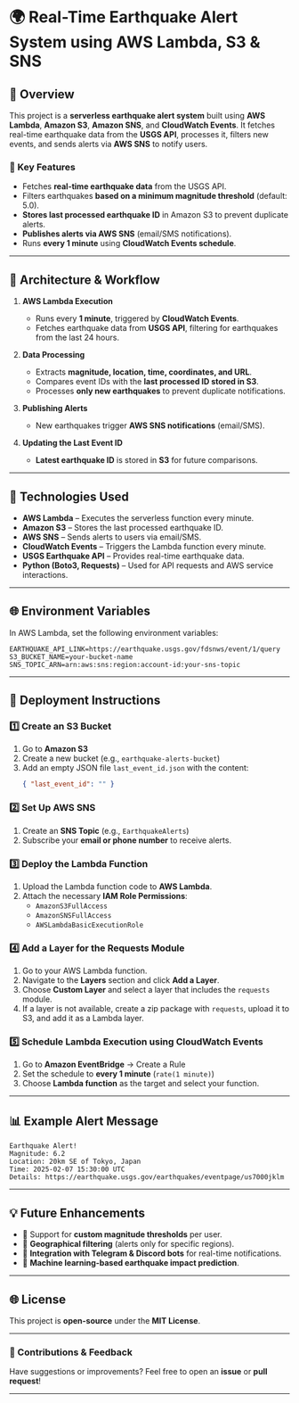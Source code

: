 # 🌍 Real-Time Earthquake Alert System using AWS Lambda, S3 & SNS

## 📌 Overview
This project is a **serverless earthquake alert system** built using **AWS Lambda**, **Amazon S3**, **Amazon SNS**, and **CloudWatch Events**. It fetches real-time earthquake data from the **USGS API**, processes it, filters new events, and sends alerts via **AWS SNS** to notify users.

### 🔹 Key Features
- Fetches **real-time earthquake data** from the USGS API.
- Filters earthquakes **based on a minimum magnitude threshold** (default: 5.0).
- **Stores last processed earthquake ID** in Amazon S3 to prevent duplicate alerts.
- **Publishes alerts via AWS SNS** (email/SMS notifications).
- Runs **every 1 minute** using **CloudWatch Events schedule**.

---

## 🏢 Architecture & Workflow

1. **AWS Lambda Execution**
   - Runs every **1 minute**, triggered by **CloudWatch Events**.
   - Fetches earthquake data from **USGS API**, filtering for earthquakes from the last 24 hours.

2. **Data Processing**
   - Extracts **magnitude, location, time, coordinates, and URL**.
   - Compares event IDs with the **last processed ID stored in S3**.
   - Processes **only new earthquakes** to prevent duplicate notifications.

3. **Publishing Alerts**
   - New earthquakes trigger **AWS SNS notifications** (email/SMS).

4. **Updating the Last Event ID**
   - **Latest earthquake ID** is stored in **S3** for future comparisons.

---

## 💪 Technologies Used

- **AWS Lambda** – Executes the serverless function every minute.
- **Amazon S3** – Stores the last processed earthquake ID.
- **AWS SNS** – Sends alerts to users via email/SMS.
- **CloudWatch Events** – Triggers the Lambda function every minute.
- **USGS Earthquake API** – Provides real-time earthquake data.
- **Python (Boto3, Requests)** – Used for API requests and AWS service interactions.

---

## 🌐 Environment Variables
In AWS Lambda, set the following environment variables:

```plaintext
EARTHQUAKE_API_LINK=https://earthquake.usgs.gov/fdsnws/event/1/query
S3_BUCKET_NAME=your-bucket-name
SNS_TOPIC_ARN=arn:aws:sns:region:account-id:your-sns-topic
```

---

## 🔄 Deployment Instructions

### 1️⃣ Create an S3 Bucket
1. Go to **Amazon S3**
2. Create a new bucket (e.g., `earthquake-alerts-bucket`)
3. Add an empty JSON file `last_event_id.json` with the content:
   ```json
   { "last_event_id": "" }
   ```

### 2️⃣ Set Up AWS SNS
1. Create an **SNS Topic** (e.g., `EarthquakeAlerts`)
2. Subscribe your **email or phone number** to receive alerts.

### 3️⃣ Deploy the Lambda Function
1. Upload the Lambda function code to **AWS Lambda**.
2. Attach the necessary **IAM Role Permissions**:
   - `AmazonS3FullAccess`
   - `AmazonSNSFullAccess`
   - `AWSLambdaBasicExecutionRole`

### 4️⃣ Add a Layer for the Requests Module
1. Go to your AWS Lambda function.
2. Navigate to the **Layers** section and click **Add a Layer**.
3. Choose **Custom Layer** and select a layer that includes the `requests` module.
4. If a layer is not available, create a zip package with `requests`, upload it to S3, and add it as a Lambda layer.

### 5️⃣ Schedule Lambda Execution using CloudWatch Events
1. Go to **Amazon EventBridge** → Create a Rule
2. Set the schedule to **every 1 minute** (`rate(1 minute)`)
3. Choose **Lambda function** as the target and select your function.

---

## 📊 Example Alert Message

```
Earthquake Alert!
Magnitude: 6.2
Location: 20km SE of Tokyo, Japan
Time: 2025-02-07 15:30:00 UTC
Details: https://earthquake.usgs.gov/earthquakes/eventpage/us7000jklm
```

---

## 💡 Future Enhancements

- 🔹 Support for **custom magnitude thresholds** per user.
- 🔹 **Geographical filtering** (alerts only for specific regions).
- 🔹 **Integration with Telegram & Discord bots** for real-time notifications.
- 🔹 **Machine learning-based earthquake impact prediction**.

---

## 🌐 License
This project is **open-source** under the **MIT License**.

---

### 🚀 Contributions & Feedback
Have suggestions or improvements? Feel free to open an **issue** or **pull request**! 

---
